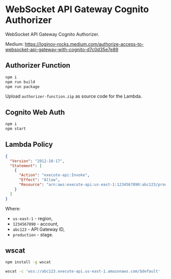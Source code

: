 # WebSocket API Gateway Cognito Authorizer

WebSocket API Gateway Cognito Authorizer.

Medium: https://loginov-rocks.medium.com/authorize-access-to-websocket-api-gateway-with-cognito-d7c0d35e7e89

## Authorizer Function

```sh
npm i
npm run build
npm run package
```

Upload `authorizer-function.zip` as source code for the Lambda.

## Cognito Web Auth

```sh
npm i
npm start
```

## Lambda Policy

```json
{
  "Version": "2012-10-17",
  "Statement": [
    {
      "Action": "execute-api:Invoke",
      "Effect": "Allow",
      "Resource": "arn:aws:execute-api:us-east-1:1234567890:abc123/production/*"
    }
  ]
}
```

Where:

* `us-east-1` - region,
* `1234567890` - account,
* `abc123` - API Gateway ID,
* `production` - stage.

## wscat

```sh
npm install -g wscat
```

```sh
wscat -c 'wss://abc123.execute-api.us-east-1.amazonaws.com/$default'
```
